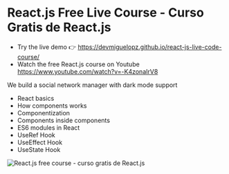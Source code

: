 # React.js Free Live Course - Curso Gratis de React.js
- Try the live demo 👉 https://devmiguelopz.github.io/react-js-live-code-course/
- Watch the free React.js course on Youtube https://www.youtube.com/watch?v=-K4zonaIrV8

We build a social network manager with dark mode support

- React basics
- How components works
- Componentization
- Components inside components
- ES6 modules in React
- UseRef Hook
- UseEffect Hook
- UseState Hook

![React.js free course - curso gratis de React.js](https://user-images.githubusercontent.com/1150114/80934934-082a0500-8d90-11ea-98f0-9704047ef9a4.gif)
